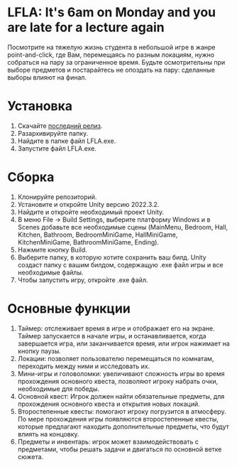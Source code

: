 # LFLA: It's 6am on Monday and you are late for a lecture again
Посмотрите на тяжелую жизнь студента в небольшой игре в жанре point-and-click, где Вам, перемещаясь по разным локациям, нужно собраться на пару за ограниченное время. Будьте осмотрительны при выборе предметов и постарайтесь не опоздать на пару: сделанные выборы влияют на финал.


Установка
=====================
1. Скачайте [последний релиз](https://github.com/mainClown/LFLA/releases/tag/v1.0).
2. Разархивируйте папку.
3. Найдите в папке файл LFLA.exe.
4. Запустите файл LFLA.exe.


Сборка
=====================
1. Клонируйте репозиторий.
2. Установите и откройте Unity версию 2022.3.2.
3. Найдите и откройте необходимый проект Unity.
4. В меню File -> Build Settings, выберите платформу Windows и в Scenes добавьте все необходимые сцены (MainMenu, Bedroom, Hall, Kitchen, Bathroom, BedroomMiniGame, HallMiniGame, KitchenMiniGame, BathroomMiniGame, Ending).
5. Нажмите кнопку Build.
6. Выберите папку, в которую хотите сохранить ваш билд. Unity создаст папку с вашим билдом, содержащую .exe файл игры и все необходимые файлы.
7. Чтобы запустить игру, откройте .exe файл.


Основные функции
=====================
1. Таймер: отслеживает время в игре и отображает его на экране. Таймер запускается в начале игры, и останавливается, когда завершается игра, или заканчивается время, или игрок нажимает на кнопку паузы.
2. Локации: позволяет пользователю перемещаться по комнатам, переходить между ними и исследовать их.
3. Мини-игры и головоломки: увеличивают сложность игры во время прохождения основного квеста, позволяют игроку набрать очки, необходимые для победы.
4. Основной квест: Игрок должен найти обязательные предметы, для прохождения основного квеста и открытия новых локаций.
5. Второстепенные квесты: помогают игроку погрузится в атмосферу. По мере прохождения игры появляются второстепенные квесты, которые предлагают находить дополнительные предметы, что будут влиять на концовку.
6. Предметы и инвентарь: игрок может взаимодействовать с предметами, чтобы решать задачи и двигаться по основной ветке сюжета.
